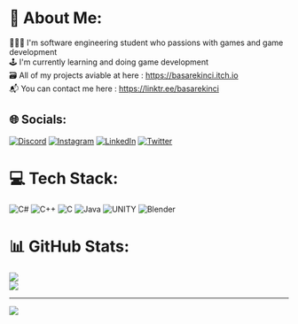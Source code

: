 # 🪪 About Me:
🧑🏻‍🎓 I'm software engineering student who passions with games and game development<br>🕹️ I'm currently learning and doing game development<br>🗃️ All of my projects aviable at here : https://basarekinci.itch.io<br>📬 You can contact me here : https://linktr.ee/basarekinci


## 🌐 Socials:
[![Discord](https://img.shields.io/badge/Discord-%237289DA.svg?logo=discord&logoColor=white)](https://discord.gg/basarekinci) [![Instagram](https://img.shields.io/badge/Instagram-%23E4405F.svg?logo=Instagram&logoColor=white)](https://instagram.com/basar.ekincii) [![LinkedIn](https://img.shields.io/badge/LinkedIn-%230077B5.svg?logo=linkedin&logoColor=white)](https://linkedin.com/in/ismail-basar-ekinci-446674202) [![Twitter](https://img.shields.io/badge/Twitter-%231DA1F2.svg?logo=Twitter&logoColor=white)](https://twitter.com/BasarEkincii) 

# 💻 Tech Stack:
![C#](https://img.shields.io/badge/c%23-%23239120.svg?style=for-the-badge&logo=c-sharp&logoColor=white) ![C++](https://img.shields.io/badge/c++-%2300599C.svg?style=for-the-badge&logo=c%2B%2B&logoColor=white) ![C](https://img.shields.io/badge/c-%2300599C.svg?style=for-the-badge&logo=c&logoColor=white) ![Java](https://img.shields.io/badge/java-%23ED8B00.svg?style=for-the-badge&logo=java&logoColor=white) ![UNITY](https://img.shields.io/badge/Unity-%2320232a.svg?style=for-the-badge&logo=unity&logoColor=white) ![Blender](https://img.shields.io/badge/blender-%23F5792A.svg?style=for-the-badge&logo=blender&logoColor=white)
# 📊 GitHub Stats:
![](https://github-readme-streak-stats.herokuapp.com/?user=BasarEkinci&theme=dark&hide_border=false)<br/>
![](https://github-readme-stats.vercel.app/api/top-langs/?username=BasarEkinci&theme=dark&hide_border=false&include_all_commits=true&count_private=false&layout=compact)

---
[![](https://visitcount.itsvg.in/api?id=BasarEkinci&icon=0&color=0)](https://visitcount.itsvg.in)

<!-- Proudly created with GPRM ( https://gprm.itsvg.in ) -->
